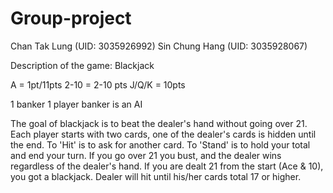 # Group-project

Chan Tak Lung (UID: 3035926992)
Sin Chung Hang (UID: 3035928067)

Description of the game: Blackjack

A = 1pt/11pts 2-10 = 2-10 pts J/Q/K = 10pts

1 banker 1 player
banker is an AI

The goal of blackjack is to beat the dealer's hand without going over 21.
Each player starts with two cards, one of the dealer's cards is hidden until the end.
To 'Hit' is to ask for another card. To 'Stand' is to hold your total and end your turn.
If you go over 21 you bust, and the dealer wins regardless of the dealer's hand.
If you are dealt 21 from the start (Ace & 10), you got a blackjack.
Dealer will hit until his/her cards total 17 or higher.
